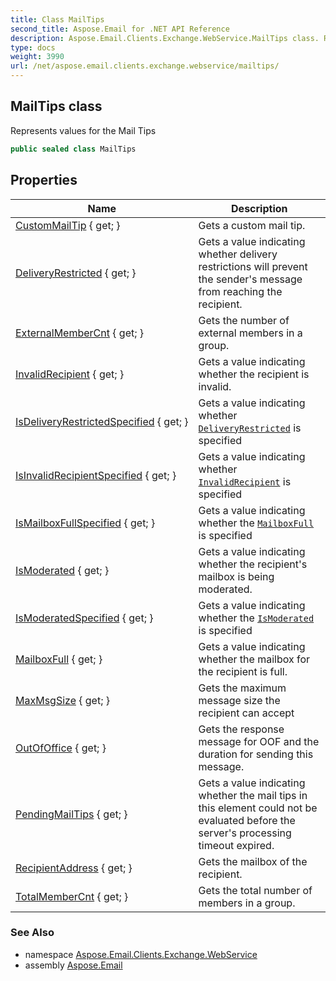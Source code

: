 ```yaml
---
title: Class MailTips
second_title: Aspose.Email for .NET API Reference
description: Aspose.Email.Clients.Exchange.WebService.MailTips class. Represents values for the Mail Tips
type: docs
weight: 3990
url: /net/aspose.email.clients.exchange.webservice/mailtips/
---
```

## MailTips class

Represents values for the Mail Tips

```csharp
public sealed class MailTips
```

## Properties

| Name | Description |
| --- | --- |
| [CustomMailTip](../../aspose.email.clients.exchange.webservice/mailtips/custommailtip/) { get; } | Gets a custom mail tip. |
| [DeliveryRestricted](../../aspose.email.clients.exchange.webservice/mailtips/deliveryrestricted/) { get; } | Gets a value indicating whether delivery restrictions will prevent the sender's message from reaching the recipient. |
| [ExternalMemberCnt](../../aspose.email.clients.exchange.webservice/mailtips/externalmembercnt/) { get; } | Gets the number of external members in a group. |
| [InvalidRecipient](../../aspose.email.clients.exchange.webservice/mailtips/invalidrecipient/) { get; } | Gets a value indicating whether the recipient is invalid. |
| [IsDeliveryRestrictedSpecified](../../aspose.email.clients.exchange.webservice/mailtips/isdeliveryrestrictedspecified/) { get; } | Gets a value indicating whether [`DeliveryRestricted`](./deliveryrestricted/) is specified |
| [IsInvalidRecipientSpecified](../../aspose.email.clients.exchange.webservice/mailtips/isinvalidrecipientspecified/) { get; } | Gets a value indicating whether [`InvalidRecipient`](./invalidrecipient/) is specified |
| [IsMailboxFullSpecified](../../aspose.email.clients.exchange.webservice/mailtips/ismailboxfullspecified/) { get; } | Gets a value indicating whether the [`MailboxFull`](./mailboxfull/) is specified |
| [IsModerated](../../aspose.email.clients.exchange.webservice/mailtips/ismoderated/) { get; } | Gets a value indicating whether the recipient's mailbox is being moderated. |
| [IsModeratedSpecified](../../aspose.email.clients.exchange.webservice/mailtips/ismoderatedspecified/) { get; } | Gets a value indicating whether the [`IsModerated`](./ismoderated/) is specified |
| [MailboxFull](../../aspose.email.clients.exchange.webservice/mailtips/mailboxfull/) { get; } | Gets a value indicating whether the mailbox for the recipient is full. |
| [MaxMsgSize](../../aspose.email.clients.exchange.webservice/mailtips/maxmsgsize/) { get; } | Gets the maximum message size the recipient can accept |
| [OutOfOffice](../../aspose.email.clients.exchange.webservice/mailtips/outofoffice/) { get; } | Gets the response message for OOF and the duration for sending this message. |
| [PendingMailTips](../../aspose.email.clients.exchange.webservice/mailtips/pendingmailtips/) { get; } | Gets a value indicating whether the mail tips in this element could not be evaluated before the server's processing timeout expired. |
| [RecipientAddress](../../aspose.email.clients.exchange.webservice/mailtips/recipientaddress/) { get; } | Gets the mailbox of the recipient. |
| [TotalMemberCnt](../../aspose.email.clients.exchange.webservice/mailtips/totalmembercnt/) { get; } | Gets the total number of members in a group. |

### See Also

* namespace [Aspose.Email.Clients.Exchange.WebService](../../aspose.email.clients.exchange.webservice/)
* assembly [Aspose.Email](../../)


